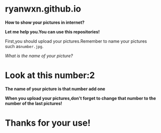 # ryanwxn.github.io

__How to show your pictures in internet?__

__Let me help you.You can use this repositories!__

First,you should upload your pictures.Remember to name your pictures such as```number.jpg```.

*What is the name of your picture?*

# Look at this number:2

__The name of your picture is that number add one__

__When you upload your pictures,don't forget to change that number to the number of the last pictures!__

# Thanks for your use!
